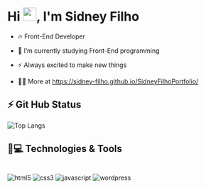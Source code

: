 <h1 align="left">Hi <img src="https://raw.githubusercontent.com/kaueMarques/kaueMarques/master/hi.gif" height="30px">, I'm Sidney Filho</h1>

- 🔥 Front-End Developer 

- 🔭 I’m currently studying Front-End programming

- ⚡ Always excited to make new things

- 👨‍💻 More at https://sidney-filho.github.io/SidneyFilhoPortfolio/

## ⚡ Git Hub Status

![Top Langs](https://github-readme-stats.vercel.app/api/top-langs/?username=Sidney-Filho&layout=compact)

## 🚀💻 Technologies & Tools

<div style="display: inline_block"><br/>
    <img align="center" alt="html5" src="https://img.shields.io/badge/HTML5-E34F26?style=for-the-badge&logo=html5&logoColor=white"/>
    <img align="center" alt="css3" src="https://img.shields.io/badge/CSS3-1572B6?style=for-the-badge&logo=css3&logoColor=white"/>
    <img align="center" alt="javascript" src="https://img.shields.io/badge/JavaScript-323330?style=for-the-badge&logo=javascript&logoColor=F7DF1E"/>
    <img align="center" alt="wordpress" src="https://img.shields.io/badge/Wordpress-FFFFFF?style=for-the-badge&logo=wordpress&logoColor=blue">
</div><br/>
